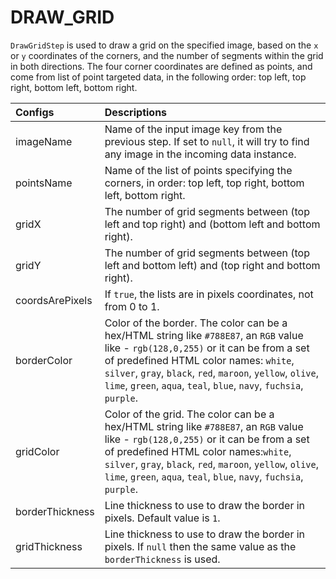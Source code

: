 # DRAW\_GRID

`DrawGridStep` is used to draw a grid on the specified image, based on the `x` or `y` coordinates of the corners, and the number of segments within the grid in both directions. The four corner coordinates are defined as points, and come from list of point targeted data, in the following order: top left, top right, bottom left, bottom right.

| Configs | Descriptions |
| :--- | :--- |
| imageName | Name of the input image key from the previous step. If set to `null`, it will try to find any image in the incoming data instance. |
| pointsName | Name of the list of points specifying the corners, in order: top left, top right, bottom left, bottom right. |
| gridX | The number of grid segments between \(top left and top right\) and \(bottom left and bottom right\). |
| gridY | The number of grid segments between \(top left and bottom left\) and \(top right and bottom right\). |
| coordsArePixels | If `true`, the lists are in pixels coordinates, not from 0 to 1. |
| borderColor | Color of the border. The color can be a hex/HTML string like `#788E87`, an `RGB` value like - `rgb(128,0,255)` or  it can be from a set of predefined HTML color names: `white`, `silver`, `gray`, `black`, `red`, `maroon`, `yellow`, `olive`, `lime`, `green`, `aqua`, `teal`, `blue`, `navy`, `fuchsia`, `purple`. |
| gridColor | Color of the grid. The color can be a hex/HTML string like `#788E87`, an `RGB` value like - `rgb(128,0,255)` or  it can be from a set of predefined HTML color names:`white`, `silver`, `gray`, `black`, `red`, `maroon`, `yellow`, `olive`, `lime`, `green`, `aqua`, `teal`, `blue`, `navy`, `fuchsia`, `purple`. |
| borderThickness | Line thickness to use to draw the border in pixels. Default value is `1`. |
| gridThickness | Line thickness to use to draw the border in pixels. If `null` then the same value as the `borderThickness` is used. |

